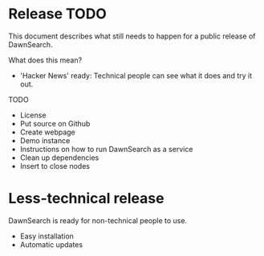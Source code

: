 # Release TODO

This document describes what still needs to happen for a public release of DawnSearch.

What does this mean?
- 'Hacker News' ready: Technical people can see what it does and try it out.

TODO
- License
- Put source on Github
- Create webpage
- Demo instance
- Instructions on how to run DawnSearch as a service
- Clean up dependencies
- Insert to close nodes

# Less-technical release

DawnSearch is ready for non-technical people to use.

- Easy installation
- Automatic updates
